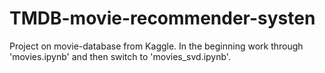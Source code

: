# TMDB-movie-recommender-systen
Project on movie-database from Kaggle.
In the beginning work through 'movies.ipynb' and then switch to 'movies_svd.ipynb'.
